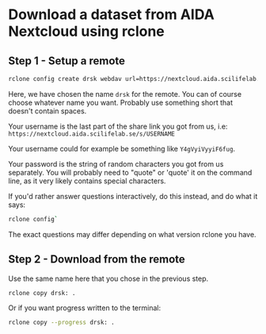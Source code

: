 # Download a dataset from AIDA Nextcloud using rclone

## Step 1 - Setup a remote

```bash
rclone config create drsk webdav url=https://nextcloud.aida.scilifelab.se/public.php/webdav vendor=nextcloud user=<USERNAME> pass=<PASSWORD>
```

Here, we have chosen the name `drsk` for the remote. You can of course choose
whatever name you want. Probably use something short that doesn't contain
spaces.

Your username is the last part of the share link you got from us, i.e:
`https://nextcloud.aida.scilifelab.se/s/USERNAME`

Your username could for example be something like `Y4gVyiVyyiF6fug`.

Your password is the string of random characters you got from us separately.
You will probably need to "quote" or 'quote' it on the command line, as it very
likely contains special characters.

If you'd rather answer questions interactively, do this instead, and do what it
says:

```bash
rclone config`
```

The exact questions may differ depending on what version rclone you have.

## Step 2 - Download from the remote

Use the same name here that you chose in the previous step.

```bash
rclone copy drsk: .
```

Or if you want progress written to the terminal:

```bash
rclone copy --progress drsk: .
```
